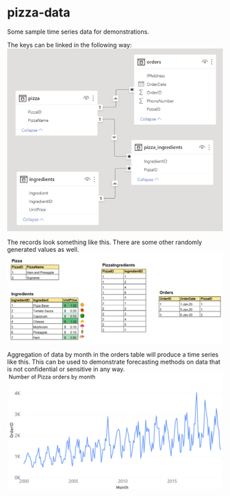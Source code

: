 # pizza-data

Some sample time series data for demonstrations.

The keys can be linked in the following way:  
![](data-model.png)

The records look something like this. There are some other randomly generated values as well.  
![](sample-records.png)

Aggregation of data by month in the orders table will produce a time series like this. This can be used to demonstrate forecasting methods on data that is not confidential or sensitive in any way.
![](time-series.png)
